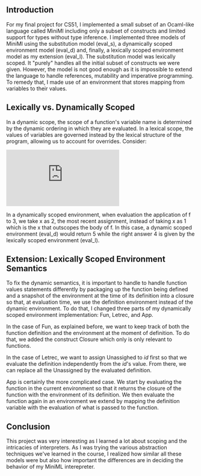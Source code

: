 ## Introduction

For my final project for CS51, I implemented a small subset of an Ocaml-like language called MiniMl including only a subset of constructs and limited support for types without type inference. I implemented three models of MiniMl using the substitution model (eval\_s), a dynamically scoped environment model (eval\_d) and, finally, a lexically scoped environment model as my extension (eval\_l). The substitution model was lexically scoped. It "purely" handles all the initial subset of constructs we were given. However, the model is not good enough as it is impossible to extend the language to handle references, mutability and imperative programming. To remedy that, I made use of an environment that stores mapping from variables to their values.

## Lexically vs. Dynamically Scoped

In a dynamic scope, the scope of a function's variable name is determined by the dynamic ordering in which they are evaluated. In a lexical scope, the values of variables are governed instead by the lexical structure of the program, allowing us to account for overrides. Consider:

![equation](https://latex.codecogs.com/gif.latex?%5Ctext%7B%20let%20x%20%3D%201%20in%20let%20f%20%3D%20fun%20y%20-%24%3E%24%20x%20&plus;%20y%20in%20let%20x%20%3D%202%20in%20f%203%20%3B%3B%20%7D)

In a dynamically scoped environment, when evaluation the application of f to 3, we take x as 2, the most recent assignment, instead of taking x as 1 which is the x that outscopes the body of f. In this case, a dynamic scoped environment (eval\_d) would return 5 while the right answer 4 is given by the lexically scoped environment (eval_l).

## Extension: Lexically Scoped Environment Semantics

To fix the dynamic semantics, it is important to handle to handle function values statements differently by packaging up the function being defined and a snapshot of the environment at the time of its definition into a closure so that, at evaluation time, we use the definition environment instead of the dynamic environment. To do that, I changed three parts of my dynamically scoped environment implementation: Fun, Letrec, and App.

In the case of Fun, as explained before, we want to keep track of both the function definition and the environment at the moment of definition. To do that, we added the construct Closure which only is only relevant to functions.

In the case of Letrec, we want to assign Unassighed to $id$ first so that we evaluate the definition independently from the $id$'s value. From there, we can replace all the Unassigned by the evaluated definition. 

App is certainly the more complicated case. We start by evaluating the function in the current environment so that it returns the closure of the function with the environment of its definition. We then evaluate the function again in an environment we extend by mapping the definition variable with the evaluation of what is passed to the function.

## Conclusion
This project was very interesting as I learned a lot about scoping and the intricacies of interpreters. As I was trying the various abstraction techniques we've learned in the course, I realized how similar all these models were but also how important the differences are in deciding the behavior of my MiniML interepreter.
